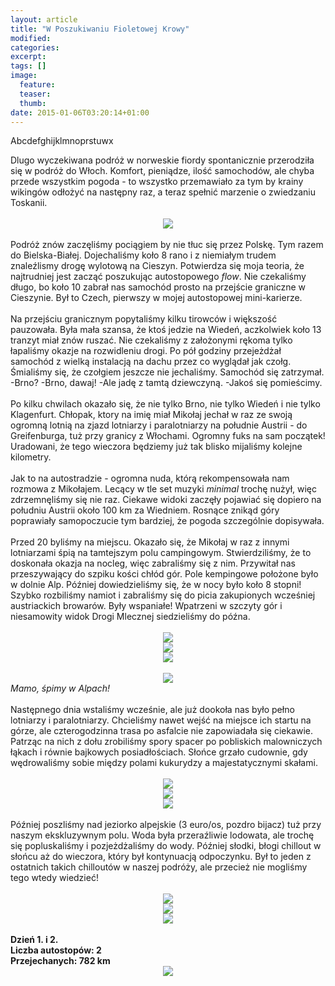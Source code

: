 ```yaml
---
layout: article
title: "W Poszukiwaniu Fioletowej Krowy"
modified:
categories: 
excerpt:
tags: []
image:
  feature:
  teaser:
  thumb:
date: 2015-01-06T03:20:14+01:00
---
```


Abcdefghijklmnoprstuwx

<div class="css-full-post-content js-full-post-content">
Dlugo wyczekiwana podróż w norweskie fiordy spontanicznie przerodziła się w podróż do Włoch. Komfort, pieniądze, ilość samochodów, ale chyba przede wszystkim pogoda - to wszystko przemawiało za tym by krainy wikingów odłożyć na następny raz, a teraz spełnić marzenie o zwiedzaniu Toskanii. <br /><br /><div class="separator" style="clear: both; text-align: center;"><a href="http://3.bp.blogspot.com/-oAfLHxuZWZI/VARRuHP48VI/AAAAAAAAHg4/70oqpIbBreA/s1600/DSC_0022.jpg" imageanchor="1" style="margin-left: 1em; margin-right: 1em;"><img border="0" src="http://3.bp.blogspot.com/-oAfLHxuZWZI/VARRuHP48VI/AAAAAAAAHg4/70oqpIbBreA/s400/DSC_0022.jpg" /></a></div><br />Podróż znów zaczęliśmy pociągiem by nie tłuc się przez Polskę. Tym razem do Bielska-Białej. Dojechaliśmy koło 8 rano i z niemiałym trudem znaleźlismy drogę wylotową na Cieszyn. Potwierdza się moja teoria, że najtrudniej jest zacząć poszukując autostopowego <i>flow</i>. Nie czekaliśmy długo, bo koło 10 zabrał nas samochód prosto na przejście graniczne w Cieszynie. Był to Czech, pierwszy w mojej autostopowej mini-karierze.<br /><br />Na przejściu granicznym popytaliśmy kilku tirowców i większość pauzowała. Była mała szansa, że ktoś jedzie na Wiedeń, aczkolwiek koło 13 tranzyt miał znów ruszać. Nie czekaliśmy z założonymi rękoma tylko łapaliśmy okazje na rozwidleniu drogi. Po pół godziny przejeżdżał samochód z wielką instalacją na dachu przez co wyglądał jak czołg. Śmialiśmy się, że czołgiem jeszcze nie jechaliśmy. Samochód się zatrzymał. -Brno? -Brno, dawaj! -Ale jadę z tamtą dziewczyną. -Jakoś się pomieścimy.<br /><br />Po kilku chwilach okazało się, że nie tylko Brno, nie tylko Wiedeń i nie tylko Klagenfurt. Chłopak, ktory na imię miał Mikołaj jechał w raz ze swoją ogromną lotnią na zjazd lotniarzy i paralotniarzy na południe Austrii - do Greifenburga, tuż przy granicy z Włochami. Ogromny fuks na sam początek! Uradowani, że tego wieczora będziemy już tak blisko mijaliśmy kolejne kilometry.<br /><br />Jak to na autostradzie - ogromna nuda, którą rekompensowała nam rozmowa z Mikołajem. Lecący w tle set muzyki <i>minimal</i> trochę nużył, więc zdrzemnęliśmy się nie raz. Ciekawe widoki zaczęły pojawiać się dopiero na południu Austrii około 100 km za Wiedniem. Rosnące znikąd góry poprawiały samopoczucie tym bardziej, że pogoda szczególnie dopisywała.<br /><br />Przed 20 byliśmy na miejscu. Okazało się, że Mikołaj w raz z innymi lotniarzami śpią na tamtejszym polu campingowym. Stwierdziliśmy, że to doskonała okazja na nocleg, więc zabraliśmy się z nim. Przywitał nas przeszywający do szpiku kości chłód gór. Pole kempingowe położone było w dolnie Alp. Później dowiedzieliśmy się, że w nocy było koło 8 stopni! Szybko rozbiliśmy namiot i zabraliśmy się do picia zakupionych wcześniej austriackich browarów. Były wspaniałe! Wpatrzeni w szczyty gór i niesamowity widok Drogi Mlecznej siedzieliśmy do późna.<br /><br /><div class="separator" style="clear: both; text-align: center;"><a href="http://3.bp.blogspot.com/-n9K3u0zdcBo/VARTH5CNhBI/AAAAAAAAHhQ/HJQXIJrouJ8/s1600/DSC_0006.jpg" imageanchor="1" style="margin-left: 1em; margin-right: 1em;"><img border="0" src="http://3.bp.blogspot.com/-n9K3u0zdcBo/VARTH5CNhBI/AAAAAAAAHhQ/HJQXIJrouJ8/s400/DSC_0006.jpg" /></a></div><div class="separator" style="clear: both; text-align: center;"><a href="http://4.bp.blogspot.com/-3n3TRfoXuk4/VARTHUggI6I/AAAAAAAAHhM/83p65Fw03Ww/s1600/DSC_0007.jpg" imageanchor="1" style="margin-left: 1em; margin-right: 1em;"><img border="0" src="http://4.bp.blogspot.com/-3n3TRfoXuk4/VARTHUggI6I/AAAAAAAAHhM/83p65Fw03Ww/s400/DSC_0007.jpg" /></a></div><div class="separator" style="clear: both; text-align: center;"><a href="http://2.bp.blogspot.com/-c7UkivexvDI/VARTAlxb8nI/AAAAAAAAHhE/W-cKA4ZW1z0/s1600/DSC_0009.jpg" imageanchor="1" style="margin-left: 1em; margin-right: 1em;"><img border="0" src="http://2.bp.blogspot.com/-c7UkivexvDI/VARTAlxb8nI/AAAAAAAAHhE/W-cKA4ZW1z0/s400/DSC_0009.jpg" /></a></div><br /><div class="separator" style="clear: both; text-align: center;"><a href="http://3.bp.blogspot.com/-dMs9OvYXhEc/VARTRvY9h_I/AAAAAAAAHhc/9AsaUeIxs0Y/s1600/20140817_201710.jpg" imageanchor="1" style="margin-left: 1em; margin-right: 1em;"><img border="0" src="http://3.bp.blogspot.com/-dMs9OvYXhEc/VARTRvY9h_I/AAAAAAAAHhc/9AsaUeIxs0Y/s400/20140817_201710.jpg" /></a></div><i>Mamo, śpimy w Alpach!</i><br /><br />Następnego dnia wstaliśmy wcześnie, ale już dookoła nas było pełno lotniarzy i paralotniarzy. Chcieliśmy nawet wejść na miejsce ich startu na górze, ale czterogodzinna trasa po asfalcie nie zapowiadała się ciekawie. Patrząc na nich z dołu zrobiliśmy spory spacer po pobliskich malowniczych łąkach i równie bajkowych posiadłościach. Słońce grzało cudownie, gdy wędrowaliśmy sobie między polami kukurydzy a majestatycznymi skałami. <br /><br /><div class="separator" style="clear: both; text-align: center;"><a href="http://4.bp.blogspot.com/-aNJkluzKdDM/VART8DsZxmI/AAAAAAAAHho/zOVCCwoGByc/s1600/20140817_104915.jpg" imageanchor="1" style="margin-left: 1em; margin-right: 1em;"><img border="0" src="http://4.bp.blogspot.com/-aNJkluzKdDM/VART8DsZxmI/AAAAAAAAHho/zOVCCwoGByc/s400/20140817_104915.jpg" /></a></div><div class="separator" style="clear: both; text-align: center;"><a href="http://1.bp.blogspot.com/-2fkv10DhYvs/VART9LY2Y9I/AAAAAAAAHhw/10a2Xd52nTA/s1600/DSC_0022.jpg" imageanchor="1" style="margin-left: 1em; margin-right: 1em;"><img border="0" src="http://1.bp.blogspot.com/-2fkv10DhYvs/VART9LY2Y9I/AAAAAAAAHhw/10a2Xd52nTA/s400/DSC_0022.jpg" /></a></div><div class="separator" style="clear: both; text-align: center;"><a href="http://2.bp.blogspot.com/-CroSYdGdV6s/VART_C6WhkI/AAAAAAAAHh4/j1hJagTKRXg/s1600/DSC_0025.jpg" imageanchor="1" style="margin-left: 1em; margin-right: 1em;"><img border="0" src="http://2.bp.blogspot.com/-CroSYdGdV6s/VART_C6WhkI/AAAAAAAAHh4/j1hJagTKRXg/s400/DSC_0025.jpg" /></a></div><br />Później poszliśmy nad jeziorko alpejskie (3 euro/os, pozdro bijacz) tuż przy naszym ekskluzywnym polu. Woda była przeraźliwie lodowata, ale trochę się popluskaliśmy i pozjeżdżaliśmy do wody. Później słodki, błogi chillout w słońcu aż do wieczora, który był kontynuacją odpoczynku. Był to jeden z ostatnich takich chilloutów w naszej podróży, ale przecież nie mogliśmy tego wtedy wiedzieć!<br /><br /><div class="separator" style="clear: both; text-align: center;"><a href="http://2.bp.blogspot.com/-Ui2vc8Ormv4/VARU0ifp3NI/AAAAAAAAHiI/y1oFQKKoJT4/s1600/DSC_0033.jpg" imageanchor="1" style="margin-left: 1em; margin-right: 1em;"><img border="0" src="http://2.bp.blogspot.com/-Ui2vc8Ormv4/VARU0ifp3NI/AAAAAAAAHiI/y1oFQKKoJT4/s400/DSC_0033.jpg" /></a></div><div class="separator" style="clear: both; text-align: center;"><a href="http://4.bp.blogspot.com/-sDN3427v9ek/VARUx5RHtCI/AAAAAAAAHiA/TxH57i0ahpc/s1600/DSC_0039.jpg" imageanchor="1" style="margin-left: 1em; margin-right: 1em;"><img border="0" src="http://4.bp.blogspot.com/-sDN3427v9ek/VARUx5RHtCI/AAAAAAAAHiA/TxH57i0ahpc/s400/DSC_0039.jpg" /></a></div><div class="separator" style="clear: both; text-align: center;"><a href="http://4.bp.blogspot.com/-0YGXCge_G4A/VARU287YBGI/AAAAAAAAHiQ/WiZ75B121u0/s1600/DSC_0046.jpg" imageanchor="1" style="margin-left: 1em; margin-right: 1em;"><img border="0" src="http://4.bp.blogspot.com/-0YGXCge_G4A/VARU287YBGI/AAAAAAAAHiQ/WiZ75B121u0/s400/DSC_0046.jpg" /></a></div><br /><b>Dzień 1. i 2.<br />Liczba autostopów: 2<br />Przejechanych: 782 km</b><br /><div class="separator" style="clear: both; text-align: center;"><a href="http://2.bp.blogspot.com/-176ISxDFjgI/VARVnwCC7NI/AAAAAAAAHiY/XAXXk1F-JaI/s1600/1i2.png" imageanchor="1" style="margin-left: 1em; margin-right: 1em;"><img border="0" src="http://2.bp.blogspot.com/-176ISxDFjgI/VARVnwCC7NI/AAAAAAAAHiY/XAXXk1F-JaI/s400/1i2.png" /></a></div>
</div>
